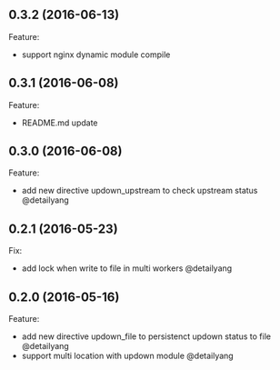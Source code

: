 ## 0.3.2 (2016-06-13)
Feature:
  - support nginx dynamic module compile

## 0.3.1 (2016-06-08)
Feature:
  - README.md update

## 0.3.0 (2016-06-08)
Feature:
  - add new directive updown_upstream to check upstream status @detailyang

## 0.2.1 (2016-05-23)

Fix:
  - add lock when write to file in multi workers @detailyang

## 0.2.0 (2016-05-16)

Feature:
  - add new directive updown_file to persistenct updown status to file @detailyang
  - support multi location with updown module @detailyang
